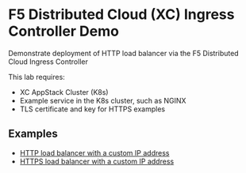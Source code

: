 # F5 Distributed Cloud (XC) Ingress Controller Demo

Demonstrate deployment of HTTP load balancer via the F5 Distributed Cloud Ingress Controller

This lab requires:

- XC AppStack Cluster (K8s)
- Example service in the K8s cluster, such as NGINX
- TLS certificate and key for HTTPS examples

## Examples

- [HTTP load balancer with a custom IP address](http_lb_custom_ip/README.md)
- [HTTPS load balancer with a custom IP address](https_lb_custom_ip/README.md)
